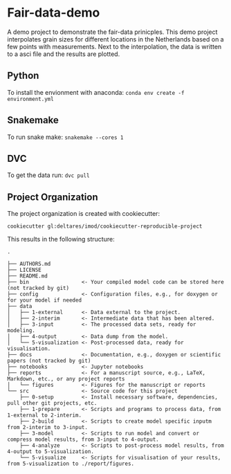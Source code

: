 Fair-data-demo
==============================

A demo project to demonstrate the fair-data prinicples. This demo project interpolates grain sizes for different locations in the Netherlands based on a few points with measurements. Next to the interpolation, the data is written to a asci file and the results are plotted. 

Python
--------------------
To install the envionment with anaconda:
`conda env create -f environment.yml`

Snakemake
--------------------
To run snake make:
`snakemake --cores 1`

DVC
--------------------
To get the data run:
`dvc pull`

Project Organization
--------------------
The project organization is created with cookiecutter:

`cookiecutter gl:deltares/imod/cookiecutter-reproducible-project`

This results in the following structure:

    .
    
    ├── AUTHORS.md
    ├── LICENSE
    ├── README.md
    ├── bin                 <- Your compiled model code can be stored here (not tracked by git)
    ├── config              <- Configuration files, e.g., for doxygen or for your model if needed
    ├── data                
    │   ├── 1-external      <- Data external to the project.
    │   ├── 2-interim       <- Intermediate data that has been altered.
    │   ├── 3-input         <- The processed data sets, ready for modeling.
    │   ├── 4-output        <- Data dump from the model.
    │   └── 5-visualization <- Post-processed data, ready for visualisation.
    ├── docs                <- Documentation, e.g., doxygen or scientific papers (not tracked by git)
    ├── notebooks           <- Jupyter notebooks
    ├── reports             <- For a manuscript source, e.g., LaTeX, Markdown, etc., or any project reports
    │   └── figures         <- Figures for the manuscript or reports
    └── src                 <- Source code for this project
        ├── 0-setup         <- Install necessary software, dependencies, pull other git projects, etc.
        ├── 1-prepare       <- Scripts and programs to process data, from 1-external to 2-interim.
        ├── 2-build         <- Scripts to create model specific inputm from 2-interim to 3-input. 
        ├── 3-model         <- Scripts to run model and convert or compress model results, from 3-input to 4-output.
        ├── 4-analyze       <- Scripts to post-process model results, from 4-output to 5-visualization.
        └── 5-visualize     <- Scripts for visualisation of your results, from 5-visualization to ./report/figures.
